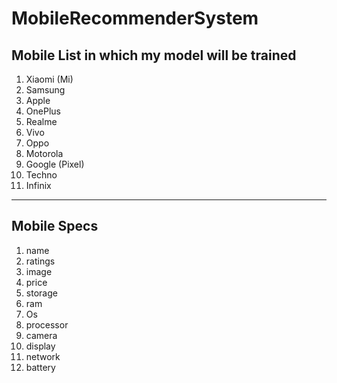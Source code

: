 # MobileRecommenderSystem

## Mobile List in which my model will be trained

1. Xiaomi (Mi)
2. Samsung
3. Apple
4. OnePlus
5. Realme
6. Vivo
7. Oppo
8. Motorola
9. Google (Pixel)
10. Techno
11. Infinix

---
## Mobile Specs 

1. name
2. ratings
3. image
4. price
5. storage
6. ram
7. Os
8. processor
9. camera
10. display
11. network
12. battery
